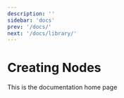 ```yaml
---
description: ''
sidebar: 'docs'
prev: '/docs/'
next: '/docs/library/'
---
```


# Creating Nodes

This is the documentation home page